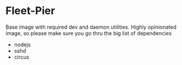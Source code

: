 # Fleet-Pier
Base image with required dev and daemon utilities. Highly opinionated image, so please make sure you go thru the big list of dependencies

 * nodejs
 * sshd
 * circus 

